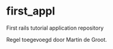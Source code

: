 first_appl
==========

First rails tutorial application repository

Regel toegevoegd door Martin de Groot.

